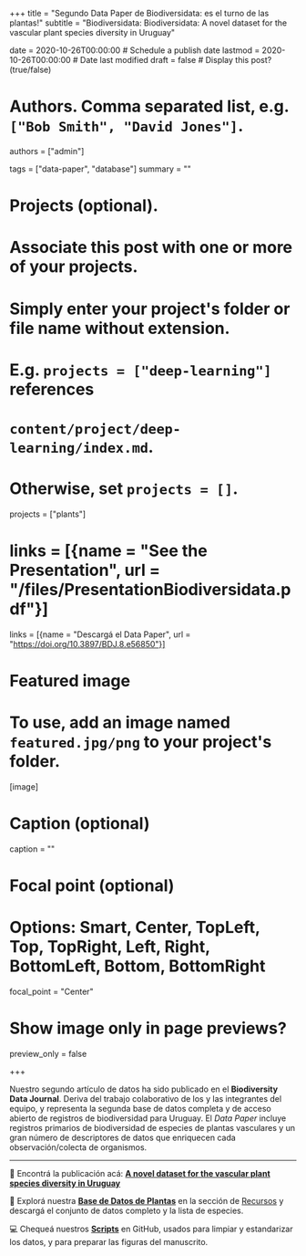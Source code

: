 +++
title = "Segundo Data Paper de Biodiversidata: es el turno de las plantas!"
subtitle = "Biodiversidata: Biodiversidata: A novel dataset for the vascular plant species diversity in Uruguay"

date = 2020-10-26T00:00:00  # Schedule a publish date
lastmod = 2020-10-26T00:00:00  # Date last modified
draft = false  # Display this post? (true/false)

# Authors. Comma separated list, e.g. `["Bob Smith", "David Jones"]`.
authors = ["admin"]

tags = ["data-paper", "database"]
summary = ""

# Projects (optional).
#   Associate this post with one or more of your projects.
#   Simply enter your project's folder or file name without extension.
#   E.g. `projects = ["deep-learning"]` references 
#   `content/project/deep-learning/index.md`.
#   Otherwise, set `projects = []`.
projects = ["plants"]

# links = [{name = "See the Presentation", url = "/files/PresentationBiodiversidata.pdf"}]
links = [{name = "Descargá el Data Paper", url = "https://doi.org/10.3897/BDJ.8.e56850"}]

# Featured image
# To use, add an image named `featured.jpg/png` to your project's folder. 
[image]
  # Caption (optional)
  caption = ""

  # Focal point (optional)
  # Options: Smart, Center, TopLeft, Top, TopRight, Left, Right, BottomLeft, Bottom, BottomRight
  focal_point = "Center"

  # Show image only in page previews?
  preview_only = false

+++

Nuestro segundo artículo de datos ha sido publicado en el **Biodiversity Data Journal**. Deriva del trabajo colaborativo de los y las integrantes del equipo, y representa la segunda base de datos completa y de acceso abierto de registros de biodiversidad para Uruguay. El *Data Paper* incluye registros primarios de biodiversidad de especies de plantas vasculares y un gran número de descriptores de datos que enriquecen cada observación/colecta de organismos.

***

:page_with_curl: Encontrá la publicación acá: [**A novel dataset for the vascular plant species diversity in Uruguay**](https://doi.org/10.3897/BDJ.8.e56850)  

:open_file_folder: Explorá nuestra [**Base de Datos de Plantas**](https://biodiversidata.org/es/project/plants/) en la sección de [Recursos](https://biodiversidata.org/es/#projects) y descargá el conjunto de datos completo y la lista de especies.  

:computer: Chequeá nuestros [**Scripts**](https://github.com/bienflorencia/rBiodiversidata) en GitHub, usados para limpiar y estandarizar los datos, y para preparar las figuras del manuscrito.  



